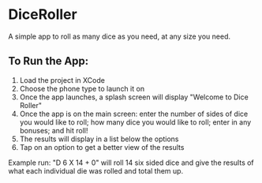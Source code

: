 # DiceRoller
A simple app to roll as many dice as you need, at any size you need.

## To Run the App:
1. Load the project in XCode 
2. Choose the phone type to launch it on
3. Once the app launches, a splash screen will display "Welcome to Dice Roller"
4. Once the app is on the main screen: enter the number of sides of dice you would like to roll; how many dice you would like to roll; enter in any bonuses; and hit roll!
5. The results will display in a list below the options
6. Tap on an option to get a better view of the results

Example run: "D 6 X 14 + 0" will roll 14 six sided dice and give the results of what each individual die was rolled and total them up.
